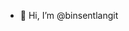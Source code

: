 - 👋 Hi, I’m @binsentlangit


<!---
binsentlangit/binsentlangit is a ✨ special ✨ repository because its `README.md` (this file) appears on your GitHub profile.
You can click the Preview link to take a look at your changes.
--->

